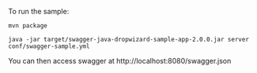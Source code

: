 To run the sample:

```
mvn package

java -jar target/swagger-java-dropwizard-sample-app-2.0.0.jar server conf/swagger-sample.yml

```

You can then access swagger at http://localhost:8080/swagger.json
